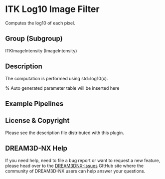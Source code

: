 # ITK Log10 Image Filter

Computes the log10 of each pixel.

## Group (Subgroup)

ITKImageIntensity (ImageIntensity)

## Description

The computation is performed using std::log10(x).

% Auto generated parameter table will be inserted here

## Example Pipelines

## License & Copyright

Please see the description file distributed with this plugin.

## DREAM3D-NX Help

If you need help, need to file a bug report or want to request a new feature, please head over to the [DREAM3DNX-Issues](https://github.com/BlueQuartzSoftware/DREAM3DNX-Issues/discussions) GItHub site where the community of DREAM3D-NX users can help answer your questions.
